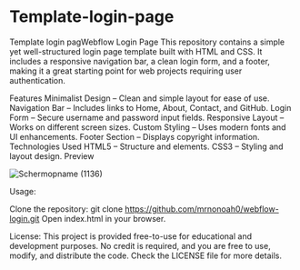 # Template-login-page
Template login pagWebflow Login Page
This repository contains a simple yet well-structured login page template built with HTML and CSS. It includes a responsive navigation bar, a clean login form, and a footer, making it a great starting point for web projects requiring user authentication.

Features
Minimalist Design – Clean and simple layout for ease of use.
Navigation Bar – Includes links to Home, About, Contact, and GitHub.
Login Form – Secure username and password input fields.
Responsive Layout – Works on different screen sizes.
Custom Styling – Uses modern fonts and UI enhancements.
Footer Section – Displays copyright information.
Technologies Used
HTML5 – Structure and elements.
CSS3 – Styling and layout design.
Preview

![Schermopname (1136)](https://github.com/user-attachments/assets/e387580a-13fb-40d2-be5b-eb5ad8001881)

Usage:

Clone the repository:
git clone https://github.com/mrnonoah0/webflow-login.git
Open index.html in your browser.

License:
This project is provided free-to-use for educational and development purposes. No credit is required, and you are free to use, modify, and distribute the code. Check the LICENSE file for more details.
